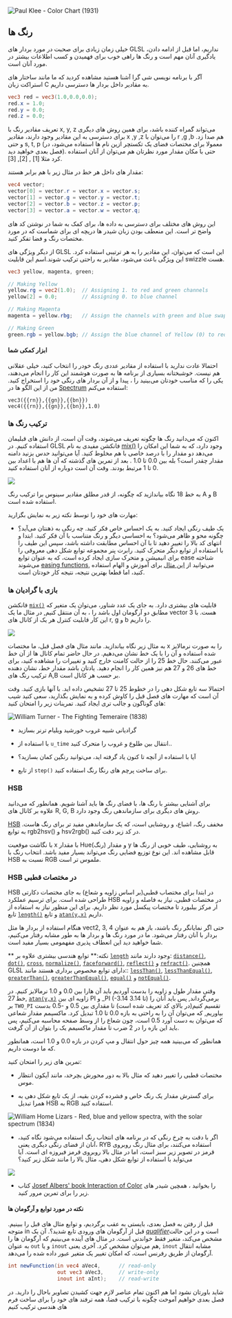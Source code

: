 ![Paul Klee - Color Chart (1931)](klee.jpg)

## رنگ ها

خیلی زمان زیادی برای صحبت در مورد بردار های GLSL نداریم، اما قبل از ادامه دادن، یادگیری آنان مهم است و رنگ ها راهی خوب برای فهمیدن و کسب اطلاعات بیشتر در مورد آنان است.

آگر با برنامه نویسی شی گرا آشنا هستید مشاهده کردید که ما مانند ساختار های استراکت زبان C به مقادیر داخل بردار ها دسترسی داریم.

```glsl
vec3 red = vec3(1.0,0.0,0.0);
red.x = 1.0;
red.y = 0.0;
red.z = 0.0;
```

تعریف مقادیر رنگ با x, y, z می‌تواند گمراه کننده باشد، برای همین روش های دیگری برای دسترسی به این مقادیر وجود دارند، مقادیر x ,y ,z را می‌توان با r ,g ,b هم صدا زد. و حتی s, t, p (معمولا برای مختصات فضای یک تکستچر ازین نام ها استفاده می‌شود، در فصل بعدی خواهید دید). حتی با مکان مقدار مورد نظرتان هم می‌توان از آنان استفاده کرد مثلا [1] , [2], [3].

مقدار های داخل هر خط در مثال زیر با هم برابر هستند:

```glsl
vec4 vector;
vector[0] = vector.r = vector.x = vector.s;
vector[1] = vector.g = vector.y = vector.t;
vector[2] = vector.b = vector.z = vector.p;
vector[3] = vector.a = vector.w = vector.q;
```

این روش های مختلف برای دسترسی به داده ها، برای کمک به شما در نوشتن کد های واضح تر است. این منعطف بودن زبان شیدر ها دریچه ای برای شماست که در مورد مختصات رنگ و فضا تفکر کنید.

از دیگر ویژگی های GLSL این است که می‌توان، این مقادیر را به هر ترتیبی استفاده کرد. این ویژگی باعث می‌شود، مقادیر به راحتی ترکیب شوند.اسم این قابلیت swizzle هست. 

```glsl
vec3 yellow, magenta, green;

// Making Yellow
yellow.rg = vec2(1.0);  // Assigning 1. to red and green channels
yellow[2] = 0.0;        // Assigning 0. to blue channel

// Making Magenta
magenta = yellow.rbg;   // Assign the channels with green and blue swapped

// Making Green
green.rgb = yellow.bgb; // Assign the blue channel of Yellow (0) to red and blue channels
```

####  ابزار کمکی شما
احتمالا عادت ندارید با استفاده از مقادیر عددی رنگ خودر را انتخاب کنید، خیلی عقلانی هم نیست. خوشبختانه بسیاری از برنامه ها به صورت هوشمند این کار را انجام می‌دهند، یکی را که مناسب خودتان می‌بینید را ، پیدا و از آن بردار های  رنگی خود را استخراج کنید. من از این الگو ها در  [Spectrum](http://www.eigenlogik.com/spectrum/mac) استفاده می‌کنم:

```
vec3({{rn}},{{gn}},{{bn}})
vec4({{rn}},{{gn}},{{bn}},1.0)
```

### ترکیب رنگ ها

اکنون که می‌دانید رنگ ها چگونه تعریف می‌شوند، وقت آن است، از دانش های قبلیمان استفاده کنیم. در GLSL فانکشن مفیدی به نام [mix()](../glossary/?search=mix) وجود دارد، که به شما این امکان را می‌دهد دو مقدار را با درصد خاصی با هم مخلوط کنید. آیا می‌توانید حدس بزنید دامنه مقدار چقدر است؟ بله بین 0.0 تا 1.0 . بعد از تمرین های گذشته که آن ها هم با اعداد بین 0 تا 1 مرتبط بودند. وقت آن است دوباره از آنان استفاده کنید.

![](mix-f.jpg)

به خط 18 نگاه بیاندازید که چگونه، از قدر مطلق مقادیر سینوس برا ترکیب رنگ A و B استفاده شده است.

<div class="codeAndCanvas" data="mix.frag"></div>

مهارت های خود را توسط نکته زیر به نمایش بگزارید:

* ِیک طیف رنگی ایجاد کنید. به یک احساس خاص فکر کنید. چه رنگی به ذهنتان می‌آید؟ چگونه محو و ظاهر می‌شود؟ به احساسی دیگر و رنگ متناسب با آن فکر کنید. ابتدا و انتهای کد بالا را تغییر دهید تا با آن احساس مطابقت داشته باشد، سپس این طیف را با استفاده از توابع دیگر متحرک کنید. رابرت پنر مجموعه توابع شکل دهی معروفی را برای انیمیشن و متحرک سازی ایجاد کرده است، که به عنوان توابع ease شناخته می‌شوند [easing functions](http://easings.net/), می‌توانید از  [این مثال](../edit.php#06/easing.frag) برای آموزش و الهام استفاده کنید، اما قطعا بهترین نتیجه، نتیجه کار خودتان است.

### بازی با گرادیان ها

فانکشن [`mix()`](../glossary/?search=mix) قابلیت های بیشتری دارد. به جای یک عدد شناور، می‌توان یک متغیر که مطابق دو آرگومان اول باشد را ، به آن منتقل کنیم, در مثال ما یک vector 3 هست. با این کار قابلیت کنترل هر یک از کانال های r, g و b را داریم.

![](mix-vec.jpg)

به مثال زیر نگاه بیاندازید. مانند مثال های فصل قبل، ما مختصات x را به صورت نرمالایز شده استفاده و آن را با یک خط نشان می‌دهیم. در حال حاضر تمام کانال ها از آن خط عبور می‌کنند. حال خط 25 را از حالت کامنت خارج کنید و تغییرات را مشاهده کنید، برای خط های 26 و 27 هم نیز همین کار را انجام دهید. یادتان باشد مقدار خط، نشان دهنده ترکیب رنگ های A,B بر حسب هر کانال است.

<div class="codeAndCanvas" data="gradient.frag"></div>

احتمالا سه تابع شکل دهی را در خطوط 25 تا 27 تشخیص داده اید. با آنها بازی کنید. وقت آن است که مهارت های فصل قبل را کاوش کرده و به نمایش بگذارید، سعی کنید شیب های گوناگون و جالب تری ایجاد کنید. تمرینات زیر را امتحان کنید:

![William Turner - The Fighting Temeraire (1838)](turner.jpg)

* گرادیانی شبیه غروب خورشید ویلیام ترنر بسازید

* با استفاده از `u_time` انتقال بین طلوع و غروب را متحرک کنید..

* آیا با استفاده از آنچه تا کنون یاد گرفته اید، می‌توانید رنگین کمان بسازید؟

* از تابع `step()` برای ساخت پرچم های رنگا رنگ استفاده کنید.

### HSB

برای آشنایی بیشتر با رنگ ها، با فضای رنگ ها باید آشنا شویم. همانطور که می‌دانید علاوه بر کانال های R, G, B روش های دیگری برای سازماندهی رنگ وجود دارد.

[HSB](http://en.wikipedia.org/wiki/HSL_and_HSV) مخفف رنگ، اشباع، و روشنایی است، که یک سازماندهی مفید تر برای رنگ هاست. به توابع rgb2hsv() و hsv2rgb() در کد زیر دقت کنید.

با نگاشت موقعیت x با مقدار Hue(رنگ) و مقدار y به روشنایی، طیف خوبی از رنگ ها قابل مشاهده اند. این نوع توزیع فضایی رنگ می‌تواند بسیار مفید باشد. انتخاب رنگ با HSB نسبت به RGB ملموس تر است.

<div class="codeAndCanvas" data="hsb.frag"></div>

### HSB در مختصات قطبی

HSB در ابتدا برای مختصاب قطبی(بر اساس زاویه و شعاع) به جای مختصات دکارتی طراحی شده است. برای ترسیم عملکرد HSB در مختصات قطبی، نیاز به فاصله و زاویه ار مرکز بیلبورد تا مختصات پیکسل مورد نظر داریم. برای این منظور نیاز به استفاده از تابع [`length()`](../glossary/?search=length) و تابع [`atan(y,x)`](../glossary/?search=atan) داریم.  

هنگام استفاده از بردار ها مثل vect2, 3, 4 حتی اگر نمایانگر رنگ باشند، باز هم به عنوان بردار با آنان رفتار می‌شود. ما در مورد رنگ ها و بردار ها به طور مشابه رفتار می‌کنیم، شما خواهید دید این انعطاف پذیری مفهمومی بسیار مفید است.

** نکته:** توابع هندسی بیشتری علاوه بر  [`length`](../glossary/?search=length) وجود دارند مانند: [`distance()`](../glossary/?search=distance), [`dot()`](../glossary/?search=dot), [`cross`](../glossary/?search=cross), [`normalize()`](../glossary/?search=normalize), [`faceforward()`](../glossary/?search=faceforward), [`reflect()`](../glossary/?search=reflect) و [`refract()`](../glossary/?search=refract). همچنین GLSL دارای توابع مخصوص برداری هستند مانند:: [`lessThan()`](../glossary/?search=lessThan), [`lessThanEqual()`](../glossary/?search=lessThanEqual), [`greaterThan()`](../glossary/?search=greaterThan), [`greaterThanEqual()`](../glossary/?search=greaterThanEqual), [`equal()`](../glossary/?search=equal) و [`notEqual()`](../glossary/?search=notEqual).

وقتی مقدار طول و زاویه را بدست آوردیم باید آن هارا بین 0.0 و 1.0 نرمالایز کنیم. در خط 27, [`atan(y,x)`](../glossary/?search=atan) زاویه ای بین PI و _PI (-3.14 تا 3.14) برمی‌گرداند, پس باید آنان را بر `TWO_PI` تقسیم کنیم(در بالای کد تعریف شده است) تا مقداری بین 0.5 و -0.5 بدست بیاوریم, که می‌توان آن را به راحتی به بازه 0.0 تا 1.0 تبدیل کرد. ماکسیمم مقدار شعاعی که می‌توان به دست آورد 0.5 است، چون شعاع را از وسط صفحه محاسبه می‌کنیم، پس باید این بازه را در 2 ضرب تا مقدار ماکسیمم یک را بتوان از آن گرفت.

همانطور که می‌بینید همه چیز حول انتقال و مپ کردن در بازه 0.0 و 1.0 است، همانطور که ما دوست داریم.

<div class="codeAndCanvas" data="hsb-colorwheel.frag"></div>

تمرین های زیر را امتحان کنید:

* مختصات قطبی را تغییر دهید که مثال بالا به دور محورش بچرخد، مانند آیکون انتظار موس.

* برای گسترش مقدار یک رنگ خاص و فشرده کردن بقیه، از یک تابع شکل دهی به همرا تبدیل HSB به RGB  استفاده کنید.

![William Home Lizars - Red, blue and yellow spectra, with the solar spectrum (1834)](spectrums.jpg)

* اگر با دقت به چرخ رنگی که در برنامه های انتخاب رنگ استفاده می‌شود نگاه کنید، آنان از فضای رنگی دیگری یعنی، RYB استفاده می‌کنند، برای مثال رنگ روبروی قرمز در تصویر زیر سبز است، اما در مثال بالا روبروی قرمز فیروزه ای است. آیا می‌تواید با استفاده از توابع شکل دهی، مثال بالا را مانند شکل زیر کنید؟  

![](colorwheel.png)

* کتاب [Josef Albers' book Interaction of Color](http://www.goodreads.com/book/show/111113.Interaction_of_Color) را بخوانید ، همچین شیدر های زیر را برای تمرین مرور کنید.

<div class="glslGallery" data="160505191155,160505193939,160505200330,160509131554,160509131509,160509131420,160509131240" data-properties="clickRun:editor,openFrameIcon:false,showAuthor:false"></div>

#### نکته در مورد توابع و آرگومان ها

قبل از رفتن به فصل بعدی، بایستی به عقب برگردیم، و توابع مثال های قبل را ببینیم. متوجه in قبل از آرگومان های ورودی تابع شدید؟. آن یک [*qualifier*](http://www.shaderific.com/glsl-qualifiers/#inputqualifier)است و در این حالت مشخص می‌کند، متغیر فقط خواندنی است. در مثال های آینده می‌بینیم که آرگومان ها را به عنوان `out` و یا `inout` هم می‌توان مشخص کرد. آخری یعنی, `inout`  مشابه انتقال آرگومان از طریق رفرنس است، که امکان تغییر یک متغیر عبور داده شده را می‌دهد.

```glsl
int newFunction(in vec4 aVec4,      // read-only
                out vec3 aVec3,     // write-only
                inout int aInt);    // read-write
```

شاید باورتان نشود اما هم اکنون تمام عناصر لازم جهت کشیدن تصاویر باحال را دارید. در فصل بعدی خواهیم آموخت چگونه با ترکیب فضا، همه ترفند های خود را برای ساخت فرم های هندسی ترکیب کنیم
